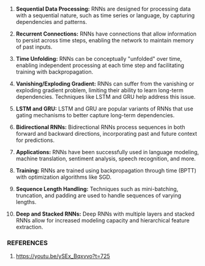 1. **Sequential Data Processing:** RNNs are designed for processing data with a sequential nature, such as time series or language, by capturing dependencies and patterns.

2. **Recurrent Connections:** RNNs have connections that allow information to persist across time steps, enabling the network to maintain memory of past inputs.

3. **Time Unfolding:** RNNs can be conceptually "unfolded" over time, enabling independent processing at each time step and facilitating training with backpropagation.

4. **Vanishing/Exploding Gradient:** RNNs can suffer from the vanishing or exploding gradient problem, limiting their ability to learn long-term dependencies. Techniques like LSTM and GRU help address this issue.

5. **LSTM and GRU:** LSTM and GRU are popular variants of RNNs that use gating mechanisms to better capture long-term dependencies.

6. **Bidirectional RNNs:** Bidirectional RNNs process sequences in both forward and backward directions, incorporating past and future context for predictions.

7. **Applications:** RNNs have been successfully used in language modeling, machine translation, sentiment analysis, speech recognition, and more.

8. **Training:** RNNs are trained using backpropagation through time (BPTT) with optimization algorithms like SGD.

9. **Sequence Length Handling:** Techniques such as mini-batching, truncation, and padding are used to handle sequences of varying lengths.

10. **Deep and Stacked RNNs:** Deep RNNs with multiple layers and stacked RNNs allow for increased modeling capacity and hierarchical feature extraction.

### REFERENCES

1. https://youtu.be/ySEx_Bqxvvo?t=725
